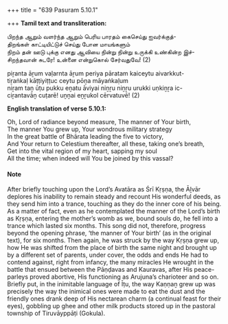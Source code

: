 +++
title = "639 Pasuram 5.10.1"

+++
**Tamil text and transliteration:**

பிறந்த ஆறும் வளர்ந்த ஆறும் பெரிய பாரதம் கைசெய்து ஐவர்க்குத்-  
திறங்கள் காட்டியிட்டுச் செய்து போன மாயங்களும்  
நிறம் தன் ஊடு புக்கு எனது ஆவியை நின்று நின்று உருக்கி உண்கின்ற இச்-  
சிறந்தவான் சுடரே! உன்னை என்றுகொல் சேர்வதுவே! (2)

piṟanta āṟum vaḷarnta āṟum periya pāratam kaiceytu aivarkkut-  
tiṟaṅkaḷ kāṭṭiyiṭṭuc ceytu pōṉa māyaṅkaḷum  
niṟam taṉ ūṭu pukku eṉatu āviyai niṉṟu niṉṟu urukki uṇkiṉṟa ic-  
ciṟantavāṉ cuṭarē! uṉṉai eṉṟukol cērvatuvē! (2)

**English translation of verse 5.10.1:**

Oh, Lord of radiance beyond measure, The manner of Your birth,  
The manner You grew up, Your wondrous military strategy  
In the great battle of Bhārata leading the five to victory,  
And Your return to Celestium thereafter, all these, taking one’s breath,  
Get into the vital region of my heart, sapping my soul  
All the time; when indeed will You be joined by this vassal?

#### Note

After briefly touching upon the Lord’s Avatāra as Śrī Kṛṣṇa, the Āḻvār deplores his inability to remain steady and recount His wonderful deeds, as they send him into a trance, touching as they do the inner core of his being. As a matter of fact, even as he contemplated the manner of the Lord’s birth as Kṛṣṇa, entering the mother’s womb as we, bound souls do, he fell into a trance which lasted six months. This song did not, therefore, progress beyond the opening phrase, ‘the manner of Your birth’ (as in the original text), for six months. Then again, he was struck by the way Kṛṣṇa grew up, how He was shifted from the place of birth the same night and brought up by a different set of parents, under cover, the odds and ends He had to contend against, right from infancy, the many miracles He wrought in the battle that ensued between the Pāṇḍavas and Kauravas, after His peace-parleys proved abortive, His functioning as Arujuna’s charioteer and so on. Briefly put, in the inimitable language of Īṭu, the way Kaṇṇaṉ grew up was precisely the way the inimical ones were made to eat the dust and the friendly ones drank deep of His nectarean charm (a continual feast for their eyes), gobbling up ghee and other milk products stored up in the pastoral township of Tiruvāyppāṭi (Gokula).


